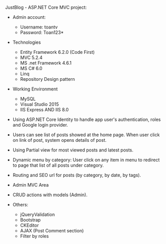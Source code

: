 JustBlog - ASP.NET Core MVC project:
- Admin account:
    + Username: toantv
    + Password: Toan123*
 
- Technologies
    + Entity Framework 6.2.0 (Code First)
    + MVC 5.2.4
    + MS .net Framework 4.6.1
    + MS C# 6.0
    + Linq
    + Repository Design pattern

- Working Environment
    + MySQL
    + Visual Studio 2015
    + IIS Express AND IIS 8.0
 - Using ASP.NET Core Identity to handle app user's authentication, roles and Google login provider.
 - Users can see list of posts showed at the home page. When user click on link of post, system opens details of post.
 - Using Partial view for most viewed posts and latest posts.
 - Dynamic menu by category: User click on any item in menu to redirect to page that list of all posts under category.
 - Routing and SEO url for posts (by category, by date, by tags).
 - Admin MVC Area
 - CRUD actions with models (Admin).
 - Others:
   + jQueryValidation
   + Bootstrap
   + CKEditor
   + AJAX (Post Comment section)
   + Filter by roles
